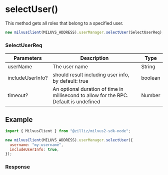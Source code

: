 # selectUser()

This method gets all roles that belong to a specified user.

```javascript
new milvusClient(MILUVS_ADDRESS).userManager.selectUser(SelectUserReq);
```

### SelectUserReq

| Parameters       | Description                                                                            | Type    |
| ---------------- | -------------------------------------------------------------------------------------- | ------- |
| userName         | The user name                                                                          | String  |
| includeUserInfo? | should result including user info, by default: true                                    | boolean |
| timeout?         | An optional duration of time in millisecond to allow for the RPC. Default is undefined | Number  |

## Example

```javascript
import { MilvusClient } from "@zilliz/milvus2-sdk-node";

new milvusClient(MILUVS_ADDRESS).userManager.selectUser({
  username: "my-username",
  includeUserInfo: true,
});
```

### Response
